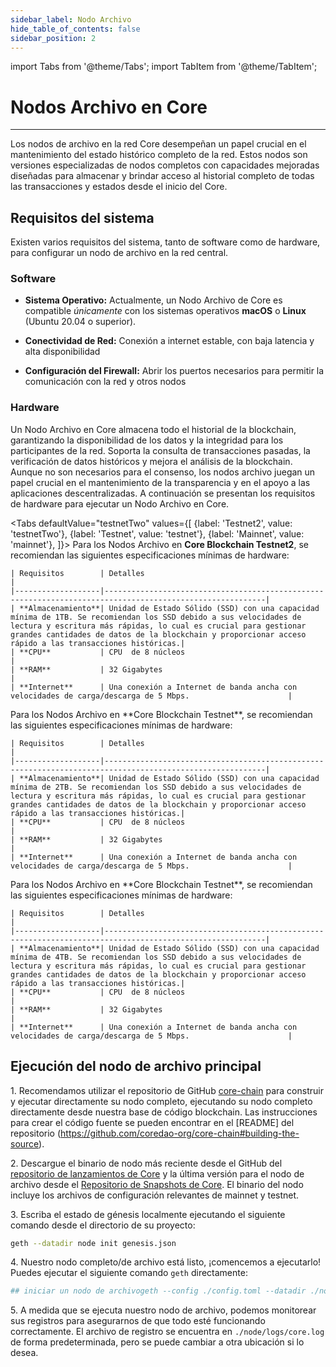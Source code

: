 ```yaml
---
sidebar_label: Nodo Archivo
hide_table_of_contents: false
sidebar_position: 2
---
```


import Tabs from '@theme/Tabs';
import TabItem from '@theme/TabItem';

# Nodos Archivo en Core

---

Los nodos de archivo en la red Core desempeñan un papel crucial en el mantenimiento del estado histórico completo de la red. Estos nodos son versiones especializadas de nodos completos con capacidades mejoradas diseñadas para almacenar y brindar acceso al historial completo de todas las transacciones y estados desde el inicio del Core.

## Requisitos del sistema

Existen varios requisitos del sistema, tanto de software como de hardware, para configurar un nodo de archivo en la red central.

### Software

- **Sistema Operativo:** Actualmente, un Nodo Archivo de Core es compatible _únicamente_ con los sistemas operativos **macOS** o **Linux** (Ubuntu 20.04 o superior).

- **Conectividad de Red:** Conexión a internet estable, con baja latencia y alta disponibilidad

- **Configuración del Firewall:** Abrir los puertos necesarios para permitir la comunicación con la red y otros nodos

### Hardware

Un Nodo Archivo en Core almacena todo el historial de la blockchain, garantizando la disponibilidad de los datos y la integridad para los participantes de la red. Soporta la consulta de transacciones pasadas, la verificación de datos históricos y mejora el análisis de la blockchain. Aunque no son necesarios para el consenso, los nodos archivo juegan un papel crucial en el mantenimiento de la transparencia y en el apoyo a las aplicaciones descentralizadas. A continuación se presentan los requisitos de hardware para ejecutar un Nodo Archivo en Core.

<Tabs
defaultValue="testnetTwo"
values={[
{label: 'Testnet2', value: 'testnetTwo'},
{label: 'Testnet', value: 'testnet'},
{label: 'Mainnet', value: 'mainnet'},
]}> <TabItem value="testnetTwo">
Para los Nodos Archivo en **Core Blockchain Testnet2**, se recomiendan las siguientes especificaciones mínimas de hardware:

```
| Requisitos        | Detalles                                                                                                 |  
|-------------------|----------------------------------------------------------------------------------------------------------|
| **Almacenamiento**| Unidad de Estado Sólido (SSD) con una capacidad mínima de 1TB. Se recomiendan los SSD debido a sus velocidades de lectura y escritura más rápidas, lo cual es crucial para gestionar grandes cantidades de datos de la blockchain y proporcionar acceso rápido a las transacciones históricas.|
| **CPU**           | CPU  de 8 núcleos                                                                                        |
| **RAM**           | 32 Gigabytes                                                                                             |
| **Internet**      | Una conexión a Internet de banda ancha con velocidades de carga/descarga de 5 Mbps.                      |
```

  </TabItem>
  <TabItem value="testnet">
    Para los Nodos Archivo en **Core Blockchain Testnet**, se recomiendan las siguientes especificaciones mínimas de hardware:

```
| Requisitos        | Detalles                                                                                                 |  
|-------------------|----------------------------------------------------------------------------------------------------------|
| **Almacenamiento**| Unidad de Estado Sólido (SSD) con una capacidad mínima de 2TB. Se recomiendan los SSD debido a sus velocidades de lectura y escritura más rápidas, lo cual es crucial para gestionar grandes cantidades de datos de la blockchain y proporcionar acceso rápido a las transacciones históricas.|
| **CPU**           | CPU  de 8 núcleos                                                                                        |
| **RAM**           | 32 Gigabytes                                                                                             |
| **Internet**      | Una conexión a Internet de banda ancha con velocidades de carga/descarga de 5 Mbps.                      |
```

  </TabItem>
  <TabItem value="mainnet">
    Para los Nodos Archivo en **Core Blockchain Testnet**, se recomiendan las siguientes especificaciones mínimas de hardware:

```
| Requisitos        | Detalles                                                                                                 |  
|-------------------|----------------------------------------------------------------------------------------------------------|
| **Almacenamiento**| Unidad de Estado Sólido (SSD) con una capacidad mínima de 4TB. Se recomiendan los SSD debido a sus velocidades de lectura y escritura más rápidas, lo cual es crucial para gestionar grandes cantidades de datos de la blockchain y proporcionar acceso rápido a las transacciones históricas.|
| **CPU**           | CPU  de 8 núcleos                                                                                        |
| **RAM**           | 32 Gigabytes                                                                                             |
| **Internet**      | Una conexión a Internet de banda ancha con velocidades de carga/descarga de 5 Mbps.                      |
```

  </TabItem>
</Tabs>

## Ejecución del nodo de archivo principal

1\. Recomendamos utilizar el repositorio de GitHub [core-chain](https://github.com/coredao-org/core-chain) para construir y ejecutar directamente su nodo completo, ejecutando su nodo completo directamente desde nuestra base de código blockchain. Las instrucciones para crear el código fuente se pueden encontrar en el [README] del repositorio (https://github.com/coredao-org/core-chain#building-the-source).

2\. Descargue el binario de nodo más reciente desde el GitHub del [repositorio de lanzamientos de Core](https://github.com/coredao-org/core-chain/releases/latest) y la última versión para el nodo de archivo desde el [Repositorio de Snapshots de Core](https://github.com/coredao-org/core-snapshots?tab=readme-ov-file#archive-full). El binario del nodo incluye los archivos de configuración relevantes de mainnet y testnet.

3\. Escriba el estado de génesis localmente ejecutando el siguiente comando desde el directorio de su proyecto:

```bash
geth --datadir node init genesis.json
```

4\. Nuestro nodo completo/de archivo está listo, ¡comencemos a ejecutarlo! Puedes ejecutar el siguiente comando `geth` directamente:

```bash
## iniciar un nodo de archivogeth --config ./config.toml --datadir ./node --cache 8000 --gcmode=archive --syncmode=full 
```

5\. A medida que se ejecuta nuestro nodo de archivo, podemos monitorear sus registros para asegurarnos de que todo esté funcionando correctamente. El archivo de registro se encuentra en `./node/logs/core.log` de forma predeterminada, pero se puede cambiar a otra ubicación si lo desea.
